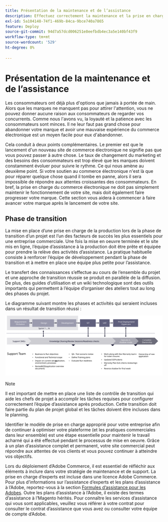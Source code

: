```yaml
---
title: Présentation de la maintenance et de l’assistance
description: Effectuez correctement la maintenance et la prise en charge de votre mise en oeuvre Adobe Commerce nouvellement lancée.
exl-id: 5a104148-74f1-469b-84ca-9bce740a7865
feature: Deploy
source-git-commit: 94d7a57dcd006251e8eefbdb4ec3a5e140bf43f9
workflow-type: tm+mt
source-wordcount: '529'
ht-degree: 0%

---
```


# Présentation de la maintenance et de l’assistance

Les consommateurs ont déjà plus d&#39;options que jamais à portée de main. Alors que les marques ne manquent pas pour attirer l&#39;attention, vous ne pouvez donner aucune raison aux consommateurs de regarder vos concurrents. Comme nous l&#39;avons vu, la loyauté et la patience avec les consommateurs sont minces. Il ne leur faut pas grand chose pour abandonner votre marque et avoir une mauvaise expérience du commerce électronique est un moyen facile pour eux d&#39;abandonner.

Cela conduit à deux points complémentaires. Le premier est que le lancement d&#39;un nouveau site de commerce électronique ne signifie pas que vous pouvez passer à autre chose. Le taux de changement du marketing et des besoins des consommateurs est trop élevé que les marques doivent constamment évoluer pour suivre le rythme. Ce qui nous amène au deuxième point. Si votre soutien au commerce électronique n&#39;est là que pour réparer quelque chose quand il tombe en panne, alors il sera impossible de répondre aux attentes croissantes des consommateurs. En bref, la prise en charge du commerce électronique ne doit pas simplement maintenir le fonctionnement de votre site, mais doit également faire progresser votre marque. Cette section vous aidera à commencer à faire avancer votre marque après le lancement de votre site.

## Phase de transition

La mise en place d’une prise en charge de la production lors de la phase de transition d’un projet est l’un des facteurs de succès les plus essentiels pour une entreprise commerciale. Une fois la mise en oeuvre terminée et le site mis en ligne, l’équipe d’assistance à la production doit être prête et équipée pour prendre la relève des activités d’assistance. La pratique habituelle consiste à renforcer l’équipe de développement pendant la phase de transition et à mettre en place une équipe plus petite pour l’assistance.

Le transfert des connaissances s’effectue au cours de l’ensemble du projet et une approche de transition réussie se produit en parallèle de la diffusion. De plus, des guides d’utilisation et un wiki technologique sont des outils importants qui permettent à l’équipe d’organiser des ateliers tout au long des phases du projet.

Le diagramme suivant montre les phases et activités qui seraient incluses dans un résultat de transition réussi :

![Diagramme présentant les phases du processus de transition](../../assets/playbooks/transition-diagram.svg)

>[!NOTE]
>
> Il est important de mettre en place une liste de contrôle de transition qui aide les chefs de projet à accomplir les tâches requises pour configurer correctement l’équipe d’assistance après production. Cette transition doit faire partie du plan de projet global et les tâches doivent être incluses dans le planning.

Identifier le modèle de prise en charge approprié pour votre entreprise afin de continuer à optimiser votre plateforme (et les pratiques commerciales dans leur ensemble) est une étape essentielle pour maintenir le travail acharné qui a été effectué pendant le processus de mise en oeuvre. Grâce à un plan d’assistance complet et permanent, votre site commercial peut répondre aux attentes de vos clients et vous pouvez continuer à atteindre vos objectifs.

Lors du déploiement d’Adobe Commerce, il est essentiel de réfléchir aux éléments à inclure dans votre stratégie de maintenance et de support.
La prise en charge d’experts est incluse dans une licence Adobe Commerce. Pour plus d’informations sur l’assistance d’experts et les plans d’assistance à l’Adobe, reportez-vous à la section [Formules d’assistance pour les Adobes](https://business.adobe.com/customers/consulting-services/premier-support.html).
Outre les plans d’assistance à l’Adobe, il existe des termes d’assistance à l’Magento hérités. Pour connaître les services d’assistance qui vous sont applicables, veuillez vous référer à votre contrat pour consulter le contrat d’assistance que vous avez ou consulter votre équipe de compte d’Adobe.
